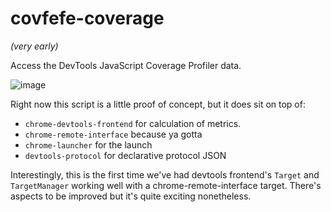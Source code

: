# covfefe-coverage

_(very early)_

Access the DevTools JavaScript Coverage Profiler data.

![image](https://user-images.githubusercontent.com/39191/28147058-c3b15b70-6732-11e7-8b82-477324db0699.png)

Right now this script is a little proof of concept, but it does sit on top of:

* `chrome-devtools-frontend` for calculation of metrics.
* `chrome-remote-interface` because ya gotta
* `chrome-launcher` for the launch
* `devtools-protocol` for declarative protocol JSON

Interestingly, this is the first time we've had devtools frontend's `Target` and `TargetManager` working well with a chrome-remote-interface target. There's aspects to be improved but it's quite exciting nonetheless.
